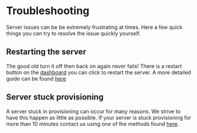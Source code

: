 # Troubleshooting

Server issues can be be extremely frustrating at times. Here a few quick things you can try to resolve the issue quickly yourself.

## Restarting the server

The good old turn it off then back on again never fails! There is a restart button on the [dashboard](https://junimohost.com/dashboard) you can click to restart the server. A more detailed guide can be found [here](how-to-restart-server)

## Server stuck provisioning

A server stuck in provisioning can occur for many reasons. We strive to have this happen as little as possible. If your server is stuck provisioning for more than 10 minutes contact us using one of the methods found [here](contact-us).